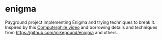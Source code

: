 # enigma

Payground project implementing Enigma and trying techniques to break it. Inspired by this [Computerphile video](https://youtu.be/RzWB5jL5RX0) and borrowing details and techniques from https://github.com/mikepound/enigma and others.
